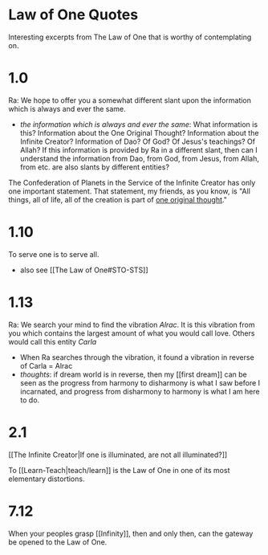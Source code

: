 # Law of One Quotes
Interesting excerpts from The Law of One that is worthy of contemplating on.
# 1.0
Ra: We hope to offer you a somewhat different slant upon the information which is always and ever the same.
- *the information which is always and ever the same*: What information is this? Information about the One Original Thought? Information about the Infinite Creator? Information of Dao? Of God? Of Jesus's teachings? Of Allah? If this information is provided by Ra in a different slant, then can I understand the information from Dao, from God, from Jesus, from Allah, from etc. are also slants by different entities?

The Confederation of Planets in the Service of the Infinite Creator has only one important statement. That statement, my friends, as you know, is "All things, all of life, all of the creation is part of [one original thought](One%20Original%20Thought.md)."

# 1.10
To serve one is to serve all.
- also see [[The Law of One#STO-STS]]
# 1.13
Ra: We search your mind to find the vibration *Alrac*. It is this vibration from you which contains the largest amount of what you would call love. Others would call this entity *Carla*
- When Ra searches through the vibration, it found a vibration in reverse of Carla = Alrac
- *thoughts*: if dream world is in reverse, then my [[first dream]] can be seen as the progress from harmony to disharmony is what I saw before I incarnated, and progress from disharmony to harmony is what I am here to do.
# 2.1
[[The Infinite Creator|If one is illuminated, are not all illuminated?]]

To [[Learn-Teach|teach/learn]] is the Law of One in one of its most elementary distortions.

# 7.12
When your peoples grasp [[Infinity]], then and only then, can the gateway be opened to the Law of One.
